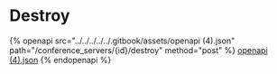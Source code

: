 # Destroy

{% openapi src="../../../../../.gitbook/assets/openapi (4).json" path="/conference_servers/{id}/destroy" method="post" %}
[openapi (4).json](<../../../../../.gitbook/assets/openapi (4).json>)
{% endopenapi %}
